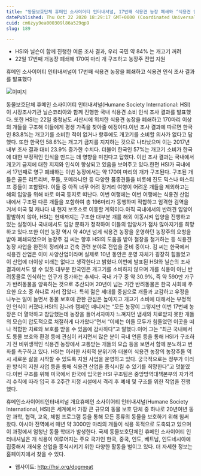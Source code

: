 ```yaml
---
title: "동물보호단체 휴메인 소사이어티 인터내셔널, 17번째 식용견 농장 폐쇄와 ‘식용견 인식 조사’ 결과 발표"
datePublished: Thu Oct 22 2020 18:29:17 GMT+0000 (Coordinated Universal Time)
cuid: cm6zyy9ea000309l86a529qp9
slug: 189

---
```



- HSI와 닐슨이 함께 진행한 여론 조사 결과, 우리 국민 약 84% 는 개고기 꺼려
- 22일 17번째 개농장 폐쇄해 170여 마리 개 구조하고 농장주 전업 지원

휴메인 소사이어티 인터내셔널이 17번째 식용견 농장을 폐쇄하고 식용견 인식 조사 결과를 발표했다

![이미지](https://cdn.hashnode.com/res/hashnode/image/upload/v1739247323966/55818184-926a-4ba5-8c68-08fb03bf9a84.jpeg)

동물보호단체 휴메인 소사이어티 인터내셔널(Humane Society International: HSI)이 시장조사기관 닐슨코리아와 함께 진행한 국내 식용견 소비 인식 조사 결과를 발표했다. 또한 HSI는 22일 충청남도 서산시에 위치한 식용견 농장을 폐쇄하고 170마리 이상의 개들을 구조해 이들에게 평생 가족을 찾아줄 예정이다.이번 조사 결과에 따르면 한국인 83.8%는 개고기를 소비한 적이 없거나 향후에도 개고기를 소비할 의사가 없다고 답했다. 또한 한국인 58.6%는 개고기 금지를 지지하는 것으로 나타났으며 이는 2017년 내부 조사 결과 대비 23.9% 증가한 수치다. 더불어 한국인 57%는 개고기 소비가 한국에 대한 부정적인 인식을 만드는 데 영향을 미친다고 답했다. 이번 조사 결과는 국내에서 개고기 금지에 대한 지지와 인식이 향상되고 있음을 보여주고 있다.한편 HSI가 국내에서 17번째로 영구 폐쇄하는 이번 농장에서는 약 170여 마리의 개가 구조된다. 구조된 개들은 골든 리트리버, 푸들, 포메라니안 등 다양한 품종견들을 비롯해 진도 믹스나 마스티프 종들이 포함됐다. 이들 중 아직 너무 어려 장거리 여행이 어려운 개들을 제외하고는 해외 입양을 위해 바로 미국 등지로 떠난다. 이번 여행에는 이번 여행에는 식용견 산업 내에서 구조된 다른 개들을 포함하여 총 196마리가 동행하며 적합하고 엄격한 검역을 거쳐 미국 및 캐나다 내 현지 보호소로 이동할 계획이다.아직 국내에서의 반려견 입양이 활발하지 않아, HSI는 현재까지는 구조한 대부분 개를 해외 이동시켜 입양을 진행하고 있는 실정이나 국내에서도 입양 문화가 정착하여 이들의 입양처가 점차 많아지기를 희망하고 있다.또한 이번 농장 역시 약 40년 넘게 식용견 농장을 운영하던 농장주의 요청을 받아 폐쇄되었으며 농장주 김 씨는 향후 HSI의 도움을 받아 철창을 철거하는 등 식용견 농장 사업을 완전히 정리하고 건축 관련 분야로 전업을 준비 중이다. 김 씨는 한국에서 식용견 산업은 이미 사양산업이라며 실제로 10년 동안은 운영 자체가 굉장히 힘들었고 이 산업에 더이상 미래는 없다고 생각한다고 밝혔다.이번에 발표된 HSI와 닐슨의 조사 결과에서도 알 수 있듯 대부분 한국인은 개고기를 소비하지 않으며 개를 식용이 아닌 반려동물로 인식하는 인구가 증가하는 추세다. 국내 가구 중 약 30.9%, 즉 약 590만 가구가 반려동물을 양육하는 것으로 추산되며 20년이 넘는 기간 반려동물은 한국 사회에 주요한 요소 중 하나로 자리 잡았다. 특히 젊은 세대를 중심으로 개들과 교감하고 우정을 나누는 일이 늘면서 동물 보호에 관한 관심은 높아지고 개고기 소비에 대해서는 부정적인 인식이 커졌다.HSI의 김나라 캠페인 매니저는 “모든 농장이 그렇지만 이번 17번째 농장은 더 열악하고 참담했는데 농장을 들어서자마자 느껴지던 냄새와 치료받지 못한 개들의 모습이 압도적으로 처절하게 다가왔다”면서 “이제는 이들 모두가 힘들었던 이곳을 떠나 적합한 치료와 보호를 받을 수 있음에 감사하다”고 말했다.이어 그는 “최근 국내에서도 동물 보호와 환경 등에 관심이 커지면서 많은 분이 국내 언론 등을 통해 HSI가 구조하기 전 비위생적인 식용견 농장에서 고통받는 개들의 모습 등을 보면서 함께 분노하고 변화를 촉구하고 있다. HSI는 이러한 사회적 분위기와 더불어 식용견 농장의 농장주들 역시 새로운 삶을 시작할 수 있도록 지원 사업을 운영하고 있다. 궁극적으로는 정부가 이러한 방식의 지원 사업 등을 통해 식용견 산업을 종식시킬 수 있기를 희망한다”고 덧붙였다.이번 구조를 위해 미국에서 한국에 입국한 HSI 구조팀은 중앙방역대책본부의 자가격리 수칙에 따라 입국 후 2주간 지정 시설에서 격리 후 폐쇄 및 구조를 위한 작업을 진행했다.

휴메인소사이어티인터내셔널 개요휴메인 소사이어티 인터내셔널(Humane Society International, HSI)은 세계에서 가장 큰 규모의 동물 보호 단체 중 하나로 20년여년 동안 과학, 협력, 교육, 체험 프로그램 등을 통해 모든 종류의 동물을 보호하기 위해 힘써 왔다. 아시아 전역에서 매년 약 3000만 마리의 개들이 식용 목적으로 도축되고 있으며 이 과정에서 엄청난 동물 학대가 발생한다. 국제 동물보호단체인 휴메인 소사이어티 인터내셔널은 개 식용이 이루어지는 주요 국가인 한국, 중국, 인도, 베트남, 인도네시아에 집중해서 개식용 산업을 종식시키기 위한 다양한 활동을 벌이고 있다. 더 자세한 정보는 홈페이지에서 찾을 수 있다.

- 웹사이트: http://hsi.org/dogmeat